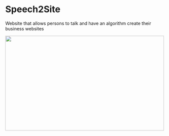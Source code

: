 # Speech2Site
Website that allows persons to talk and have an algorithm create their business websites

<img src="https://user-images.githubusercontent.com/35618554/120270054-8cd6a380-c26e-11eb-8bc4-56f219a10551.png" width="500" height="300">
